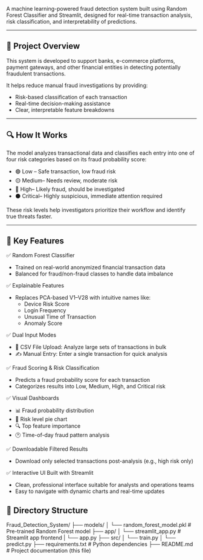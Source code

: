 
A machine learning-powered fraud detection system built using Random Forest Classifier and Streamlit, designed for real-time transaction analysis, risk classification, and interpretability of predictions.

---

## 🚀 Project Overview

This system is developed to support banks, e-commerce platforms, payment gateways, and other financial entities in detecting potentially fraudulent transactions.

It helps reduce manual fraud investigations by providing:
- Risk-based classification of each transaction
- Real-time decision-making assistance
- Clear, interpretable feature breakdowns

---

## 🔍 How It Works

The model analyzes transactional data and classifies each entry into one of four risk categories based on its fraud probability score:

- 🟢 Low – Safe transaction, low fraud risk  
- 🟡 Medium– Needs review, moderate risk  
- 🔴 High– Likely fraud, should be investigated  
- ⚫ Critical– Highly suspicious, immediate attention required

These risk levels help investigators prioritize their workflow and identify true threats faster.

---

## 🧠 Key Features

✅ Random Forest Classifier  
- Trained on real-world anonymized financial transaction data  
- Balanced for fraud/non-fraud classes to handle data imbalance

✅ Explainable Features
- Replaces PCA-based V1–V28 with intuitive names like:
  - Device Risk Score
  - Login Frequency
  - Unusual Time of Transaction
  - Anomaly Score

✅ Dual Input Modes 
- 📁 CSV File Upload: Analyze large sets of transactions in bulk  
- ✍️ Manual Entry: Enter a single transaction for quick analysis  

✅ Fraud Scoring & Risk Classification
- Predicts a fraud probability score for each transaction  
- Categorizes results into Low, Medium, High, and Critical risk

✅ Visual Dashboards 
- 📊 Fraud probability distribution  
- 🥧 Risk level pie chart  
- 🔍 Top feature importance  
- 🕐 Time-of-day fraud pattern analysis  

✅ Downloadable Filtered Results
- Download only selected transactions post-analysis (e.g., high risk only)

✅ Interactive UI Built with Streamlit
- Clean, professional interface suitable for analysts and operations teams  
- Easy to navigate with dynamic charts and real-time updates

## 📁 Directory Structure
Fraud_Detection_System/
├── models/
│ └── random_forest_model.pkl # Pre-trained Random Forest model
├── app/
│ └── streamlit_app.py # Streamlit app frontend
| └── app.py
├── src/
│ └── train.py
│ └── predict.py
├── requirements.txt # Python dependencies
├── README.md # Project documentation (this file)


